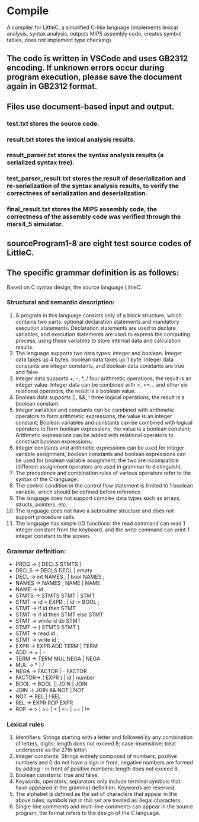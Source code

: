 # Compile
A compiler for LittleC, a simplified C-like language (implements lexical analysis, syntax analysis, outputs MIPS assembly code, creates symbol tables, does not implement type checking).
## The code is written in VSCode and uses GB2312 encoding. If unknown errors occur during program execution, please save the document again in GB2312 format.
## Files use document-based input and output. 
### test.txt stores the source code.
### result.txt stores the lexical analysis results.
### result_parser.txt stores the syntax analysis results (a serialized syntax tree).
### test_parser_result.txt stores the result of deserialization and re-serialization of the syntax analysis results, to verify the correctness of serialization and deserialization.
### final_result.txt stores the MIPS assembly code, the correctness of the assembly code was verified through the mars4_5 simulator.
## sourceProgram1-8 are eight test source codes of LittleC.
## The specific grammar definition is as follows:
Based on C syntax design, the source language LittleC.

### Structural and semantic description:
1. A program in this language consists only of a block structure, which contains two parts: optional declaration statements and mandatory execution statements. Declaration statements are used to declare variables, and execution statements are used to express the computing process, using these variables to store internal data and calculation results.
2. The language supports two data types: integer and boolean. Integer data takes up 4 bytes, boolean data takes up 1 byte. Integer data constants are integer constants, and boolean data constants are true and false.
3. Integer data supports +, -, *, / four arithmetic operations, the result is an integer value. Integer data can be combined with >, >=... and other six relational operators, the result is a boolean value.
4. Boolean data supports ||, &&, ! three logical operations, the result is a boolean constant.
5. Integer variables and constants can be combined with arithmetic operators to form arithmetic expressions, the value is an integer constant; Boolean variables and constants can be combined with logical operators to form boolean expressions, the value is a boolean constant; Arithmetic expressions can be added with relational operators to construct boolean expressions.
6. Integer constants and arithmetic expressions can be used for integer variable assignment, boolean constants and boolean expressions can be used for boolean variable assignment; the two are incompatible (different assignment operators are used in grammar to distinguish).
7. The precedence and combination rules of various operators refer to the syntax of the C language.
8. The control condition in the control flow statement is limited to 1 boolean variable, which should be defined before reference.
9. The language does not support complex data types such as arrays, structs, pointers, etc.
10. The language does not have a subroutine structure and does not support procedure calls.
11. The language has simple I/O functions: the read command can read 1 integer constant from the keyboard, and the write command can print 1 integer constant to the screen.

### Grammar definition:
- PROG        →    {  DECLS  STMTS  }
- DECLS       →    DECLS  DECL    |   empty
- DECL         →    int  NAMES  ;  |  bool  NAMES  ; 
- NAMES     →    NAMES ,  NAME  |  NAME
- NAME       →    id
- STMTS    →    STMTS  STMT  |   STMT          
- STMT      →    id  =  EXPR ;    |   id := BOOL ;
- STMT      →    if  id   then  STMT
- STMT      →    if   id   then  STMT  else STMT
- STMT      →    while   id  do  STMT
- STMT      →    {  STMTS   STMT  }
- STMT      →    read  id  ;
- STMT      →    write  id  ;
- EXPR    →    EXPR  ADD  TERM  |  TERM
- ADD     →    + | -
- TERM    →    TERM  MUL NEGA  |  NEGA
- MUL     →    * | /
- NEGA   →    FACTOR  |  - FACTOR  
- FACTOR→    (  EXPR ) |  id  |  number 
- BOOL    →    BOOL  ||  JOIN    |    JOIN
- JOIN     →    JOIN   &&   NOT  |   NOT
- NOT      →    REL   |  ! REL
- REL       →    EXPR   ROP  EXPR 
- ROP      →     >  |  >=  |  <  |  <=  |  ==  |   !=

### Lexical rules
1. Identifiers: Strings starting with a letter and followed by any combination of letters, digits; length does not exceed 8; case-insensitive; treat underscore as the 27th letter.
2. Integer constants: Strings entirely composed of numbers; positive numbers and 0 do not have a sign in front, negative numbers are formed by adding - in front of positive numbers; length does not exceed 8.
3. Boolean constants: true and false.
4. Keywords, operators, separators only include terminal symbols that have appeared in the grammar definition. Keywords are reserved.
5. The alphabet is defined as the set of characters that appear in the above rules; symbols not in this set are treated as illegal characters.
6. Single-line comments and multi-line comments can appear in the source program, the format refers to the design of the C language.
